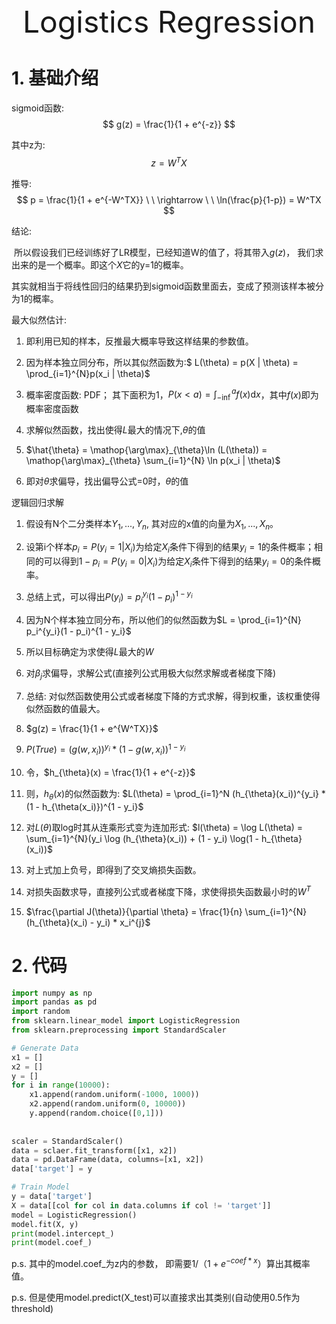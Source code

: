 <center><font size = 10>Logistics Regression</font></center>

# 1. 基础介绍

sigmoid函数:
$$
g(z) = \frac{1}{1 + e^{-z}}
$$


其中z为:
$$
z = W^TX
$$

推导:
$$
p = \frac{1}{1 + e^{-W^TX}} \ \ \rightarrow \ \ \ln(\frac{p}{1-p}) = W^TX
$$


结论:

​	所以假设我们已经训练好了LR模型，已经知道W的值了，将其带入$g(z)$， 我们求出来的是一个概率。即这个$X$它的y=1的概率。

​	其实就相当于将线性回归的结果扔到sigmoid函数里面去，变成了预测该样本被分为1的概率。

 

最大似然估计:

1. 即利用已知的样本，反推最大概率导致这样结果的参数值。

2. 因为样本独立同分布，所以其似然函数为:$ L(\theta) = p(X | \theta) = \prod_{i=1}^{N}p(x_i | \theta)$

3. 概率密度函数: PDF； 其下面积为1，$P(x < a) = \int_{-\inf}^{a} f(x) \mathrm{d}x$，其中$f(x)$即为概率密度函数
4. 求解似然函数，找出使得$L$最大的情况下,$\theta$的值
5. $\hat{\theta} = \mathop{\arg\max}_{\theta}\ln (L(\theta)) = \mathop{\arg\max}_{\theta} \sum_{i=1}^{N} \ln p(x_i | \theta)$
6. 即对$\theta$求偏导，找出偏导公式=0时，$\theta$的值



逻辑回归求解

1. 假设有N个二分类样本$Y_1, ..., Y_n$, 其对应的x值的向量为$X_1, ..., X_n$。
2. 设第i个样本$p_i = P(y_i = 1 | X_i)$为给定$X_i$条件下得到的结果$y_i = 1$的条件概率；相同的可以得到$1 - p_i = P(y_i = 0 | X_i)$为给定$X_i$条件下得到的结果$y_i = 0$的条件概率。
3. 总结上式，可以得出$P(y_i) = p_i^{y_i}(1 - p_i)^{1 - y_i}$
4. 因为N个样本独立同分布，所以他们的似然函数为$L = \prod_{i=1}^{N} p_i^{y_i}(1 - p_i)^{1 - y_i}$
5. 所以目标确定为求使得$L$最大的$W$
6. 对$\beta_j$求偏导，求解公式(直接列公式用极大似然求解或者梯度下降)
7. 总结: 对似然函数使用公式或者梯度下降的方式求解，得到权重，该权重使得似然函数的值最大。



1. $g(z) = \frac{1}{1 + e^{W^TX}}$
2. $P(True) = (g(w, x_i))^{y_i} * (1 - g(w, x_i))^{1 - y_i}$
3. 令，$h_{\theta}(x) = \frac{1}{1 + e^{-z}}$
4. 则，$h_{\theta}(x)$的似然函数为: $L(\theta) = \prod_{i=1}^N (h_{\theta}(x_i))^{y_i} * (1 - h_{\theta(x_i)})^{1 - y_i}$

5. 对$L(\theta)$取log时其从连乘形式变为连加形式: $l(\theta) = \log L(\theta) = \sum_{i=1}^{N}(y_i \log (h_{\theta}(x_i)) + (1 - y_i) \log(1 - h_{\theta}(x_i))$

6. 对上式加上负号，即得到了交叉熵损失函数。
7. 对损失函数求导，直接列公式或者梯度下降，求使得损失函数最小时的$W^T$

8. $\frac{\partial J(\theta)}{\partial \theta} = \frac{1}{n} \sum_{i=1}^{N} (h_{\theta}(x_i) - y_i) * x_i^{j}$





# 2. 代码

```python
import numpy as np
import pandas as pd
import random
from sklearn.linear_model import LogisticRegression
from sklearn.preprocessing import StandardScaler

# Generate Data
x1 = []
x2 = []
y = []
for i in range(10000):
    x1.append(random.uniform(-1000, 1000))
    x2.append(random.uniform(0, 10000))
    y.append(random.choice([0,1]))
    
    
scaler = StandardScaler()
data = sclaer.fit_transform([x1, x2])
data = pd.DataFrame(data, columns=[x1, x2])
data['target'] = y

# Train Model
y = data['target']
X = data[[col for col in data.columns if col != 'target']]
model = LogisticRegression()
model.fit(X, y)
print(model.intercept_)
print(model.coef_)
```

p.s. 其中的model.coef_为z内的参数， 即需要$1 / （1 + e^{-coef*x}）$算出其概率值。

p.s. 但是使用model.predict(X_test)可以直接求出其类别(自动使用0.5作为threshold)

